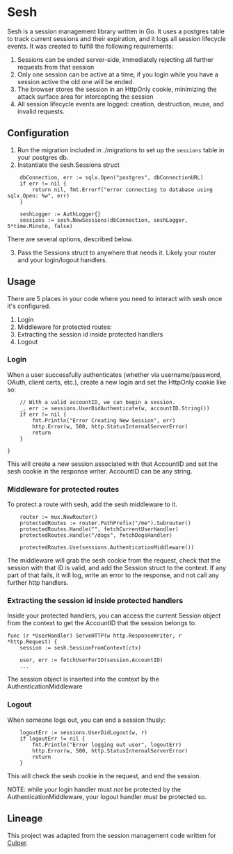 # Sesh

Sesh is a session management library written in Go. It uses a postgres table to track current sessions and their expiration, and it logs all session lifecycle events. It was created to fulfill the following requirements:

1. Sessions can be ended server-side, immediately rejecting all further requests from that session
2. Only one session can be active at a time, if you login while you have a session active the old one will be ended.
3. The browser stores the session in an HttpOnly cookie, minimizing the attack surface area for intercepting the session
4. All session lifecycle events are logged: creation, destruction, reuse, and invalid requests.

## Configuration

1. Run the migration included in ./migrations to set up the `sessions` table in your postgres db.
2. Instantiate the sesh.Sessions struct

```
    dbConnection, err := sqlx.Open("postgres", dbConnectionURL)
	if err != nil {
		return nil, fmt.Errorf("error connecting to database using sqlx.Open: %w", err)
	}

    seshLogger := AuthLogger{}
	sessions := sesh.NewSessions(dbConnection, seshLogger, 5*time.Minute, false)
```

There are several options, described below.

3. Pass the Sessions struct to anywhere that needs it. Likely your router and your login/logout handlers.

## Usage

There are 5 places in your code where you need to interact with sesh once it's configured.

1. Login
2. Middleware for protected routes:
3. Extracting the session id inside protected handlers
4. Logout

### Login

When a user successfully authenticates (whether via username/password, OAuth, client certs, etc.), create a new login and set the HttpOnly cookie like so:

```
    // With a valid accountID, we can begin a session.
    _, err := sessions.UserDidAuthenticate(w, accountID.String())
    if err != nil {
        fmt.Println("Error Creating New Session", err)
        http.Error(w, 500, http.StatusInternalServerError)
        return
    }

}
```

This will create a new session associated with that AccountID and set the sesh cookie in the response writer. AccountID can be any string.

### Middleware for protected routes

To protect a route with sesh, add the sesh middleware to it.

```
    router := mux.NewRouter()
    protectedRoutes := router.PathPrefix("/me").Subrouter()
	protectedRoutes.Handle("", fetchCurrentUserHandler)
    protectedRoutes.Handle("/dogs", fetchDogsHandler)

	protectedRoutes.Use(sessions.AuthenticationMiddleware())
```

The middleware will grab the sesh cookie from the request, check that the session with that ID is valid, and add the Session struct to the context. If any part of that fails, it will log, write an error to the response, and not call any further http handlers.

### Extracting the session id inside protected handlers

Inside your protected handlers, you can access the current Session object from the context to get the AccountID that the session belongs to.

```
func (r *UserHandler) ServeHTTP(w http.ResponseWriter, r *http.Request) {
	session := sesh.SessionFromContext(ctx)

    user, err := fetchUserForID(session.AccountID)
    ...
```

The session object is inserted into the context by the AuthenticationMiddleware

### Logout

When someone logs out, you can end a session thusly:

```
    logoutErr := sessions.UserDidLogout(w, r)
    if logoutErr != nil {
        fmt.Println("Error logging out user", logoutErr)
        http.Error(w, 500, http.StatusInternalServerError)
        return
    }

```

This will check the sesh cookie in the request, and end the session.

NOTE: while your login handler must _not_ be protected by the AuthenticationMiddleware, your logout handler _must_ be protected so.

## Lineage

This project was adapted from the session management code written for [Culper](https://github.com/18F/culper).
